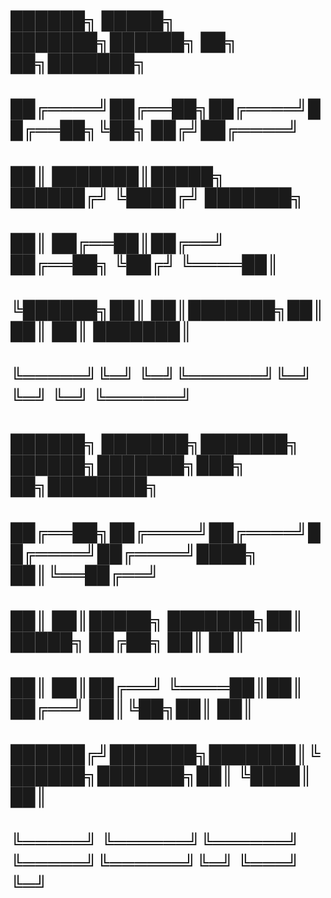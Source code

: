 
#                                              ██████╗ █████╗ ███████╗██████╗ ██╗   ██╗███████╗          
#                                             ██╔════╝██╔══██╗██╔════╝██╔══██╗╚██╗ ██╔╝██╔════╝          
#                                             ██║     ███████║█████╗  ██████╔╝ ╚████╔╝ ███████╗          
#                                             ██║     ██╔══██║██╔══╝  ██╔══██╗  ╚██╔╝  ╚════██║          
#                                             ╚██████╗██║  ██║███████╗██║  ██║   ██║   ███████║          
#                                               ╚═════╝╚═╝  ╚═╝╚══════╝╚═╝  ╚═╝   ╚═╝   ╚══════╝          

#                                         ██████╗ ███████╗███████╗ ██████╗███████╗███╗   ██╗████████╗
#                                         ██╔══██╗██╔════╝██╔════╝██╔════╝██╔════╝████╗  ██║╚══██╔══╝
#                                         ██║  ██║█████╗  ███████╗██║     █████╗  ██╔██╗ ██║   ██║   
#                                         ██║  ██║██╔══╝  ╚════██║██║     ██╔══╝  ██║╚██╗██║   ██║   
#                                         ██████╔╝███████╗███████║╚██████╗███████╗██║ ╚████║   ██║   
#                                         ╚═════╝ ╚══════╝╚══════╝ ╚═════╝╚══════╝╚═╝  ╚═══╝   ╚═╝  

